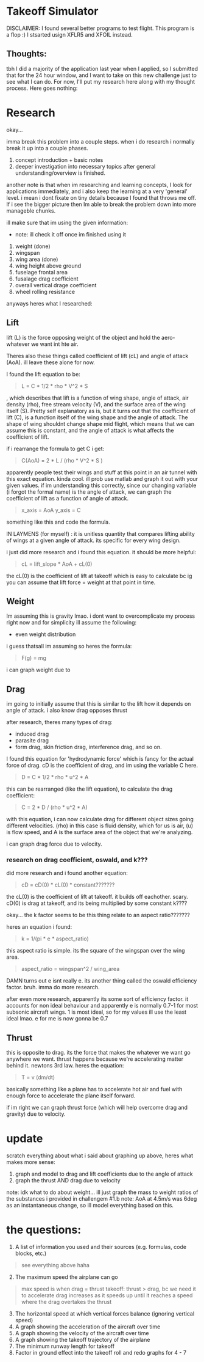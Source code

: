 # Takeoff Simulator

DISCLAIMER: I found several better programs to test flight. This program is a flop :)
I stsarted usign XFLR5 and XFOIL instead.

## Thoughts:

tbh I did a majority of the application last year when I applied, so I submitted that for the 24 hour window, and I want to take on this new challenge just to see what I can do. For now, I'll put my research here along with my thought process. Here goes nothing:

# Research

okay...

imma break this problem into a couple steps. when i do research i normally break it up into a couple phases.
1.  concept introduction + basic notes
2. deeper investigation into necessary topics after general understanding/overview is finished.

another note is that when im researching and learning concepts, I look for applications immediately, and i also keep the learning at a very 'general' level. i mean i dont fixate on tiny details because I found that throws me off. If i see the bigger picture then Im able to break the problem down into more manageble chunks.

ill make sure that im using the given information:
- note: ill check it off once im finished using it
1. weight (done)
2. wingspan
3. wing area (done)
4. wing height above ground
5. fuselage frontal area
6. fusalage drag coefficient
7. overall vertical drage coefficient
8. wheel rolling resistance

anyways heres what I researched:

## Lift
lift (L) is the force opposing weight of the object and hold the aero-whatever we want int hte air.

Theres also these things called coefficient of lift (cL) and angle of attack (AoA). ill leave these alone for now.

I found the lift equation to be:

> L = C * 1/2 * rho * V^2 * S

, which describes that lift is a function of wing shape, angle of attack, air density (rho), free stream velocity (V), and the surface area of the wing itself (S). Pretty self explanatory as is, but it turns out that the coefficient of lift (C), is a function itself of the wing shape and the angle of attack. The shape of wing shouldnt change shape mid flight, which means that we can assume this is constant, and the angle of attack is what affects the coefficient of lift.

if i rearrange the formula to get C i get:

> C(AoA) = 2 * L / (rho * V^2 * S )

apparently people test their wings and stuff at this point in an air tunnel with this exact equation. kinda cool. ill prob use matlab and graph it out with your given values. if im understanding this correctly, since our changing variable (i forgot the formal name) is the angle of attack, we can graph the coefficient of lift as a function of angle of attack.

> x_axis = AoA
> y_axis = C

something like this and code the formula.

IN LAYMENS (for myself) : it is unitless quantity that compares lifting ability of wings at a given angle of attack. its specific for every wing design.

i just did more research and i found this equation. it should be more helpful:
> cL = lift_slope * AoA + cL(0)

the cL(0) is the coefficient of lift at takeoff which is easy to calculate bc ig you can assume that lift force = weight at that point in time.

## Weight
Im assuming this is gravity lmao. i dont want to overcomplicate my process right now and for simplicity ill assume the following:
- even weight distribution

i guess thatsall im assuming so heres the formula:

> F(g) = mg

i can graph weight due to 

## Drag
im going to initially assume that this is similar to the lift how it depends on angle of attack. i also know drag opposes thrust

after research, theres many types of drag:
- induced drag
- parasite drag
- form drag, skin friction drag, interference drag, and so on.

I found this equation for 'hydrodynamic force' which is fancy for the actual force of drag. cD is the coefficient of drag, and im using the variable C here.

> D = C * 1/2 * rho * u^2 * A

this can be rearranged (like the lift equation), to calculate the drag coefficient:

> C = 2 * D / (rho * u^2 * A)

with this equation, i can now calculate drag for different object sizes going different velocities. (rho) in this case is fluid density, which for us is air, (u) is flow speed, and A is the surface area of the object that we're analyzing.

i can graph drag force due to velocity.

### research on drag coefficient, oswald, and k???
did more research and i found another equation:
> cD = cD(0) * cL(0) * constant???????

the cL(0) is the coefficient of lift at takeoff. it builds off eachother. scary. cD(0) is drag at takeoff, and its being multiplied by some constant k????

okay... the k factor seems to be this thing relate to an aspect ratio???????

heres an equation i found:

> k = 1/(pi * e * aspect_ratio)

this aspect ratio is simple. its the square of the wingspan over the wing area.

> aspect_ratio = wingspan^2 / wing_area

DAMN turns out e isnt really e. its another thing called the oswald efficiency factor. bruh. imma do more research.

after even more research, apparently its some sort of efficiency factor. it accounts for non ideal behaviour and apparently e is normally 0.7-1 for most subsonic aircraft wings. 1 is most ideal, so for my values ill use the least ideal lmao. e for me is now gonna be 0.7

## Thrust
this is opposite to drag. its the force that makes the whatever we want go anywhere we want. thrust happens because we're accelerating matter behind it. newtons 3rd law. heres the equation:

> T = v (dm/dt)

basically something like a plane has to accelerate hot air and fuel with enough force to accelerate the plane itself forward.

if im right we can graph thrust force (which will help overcome drag and gravity) due to velocity.


# update
scratch everything about what i said about graphing up above, heres what makes more sense:

1. graph and model to drag and lift coefficients due to the angle of attack
2. graph the thrust AND drag due to velocity

note: idk what to do about weight... ill just graph the mass to weight ratios of the substances i provided in challengem #1.b
note: AoA at 4.5m/s was 6deg as an instantaneous change, so ill model everything based on this.

# the questions:
1. A list of information you used and their sources (e.g. formulas, code blocks, etc.)

> see everything above haha

2. The maximum speed the airplane can go

> max speed is when drag = thrust
> takeoff: thrust > drag, bc we need it to accelerate
> drag increases as it speeds up until it reaches a speed where the drag overtakes the thrust

3. The horizontal speed at which vertical forces balance (ignoring vertical speed)
4. A graph showing the acceleration of the aircraft over time
5. A graph showing the velocity of the aircraft over time
6. A graph showing the takeoff trajectory of the airplane
7. The minimum runway length for takeoff
8. Factor in ground effect into the takeoff roll and redo graphs for 4 - 7

